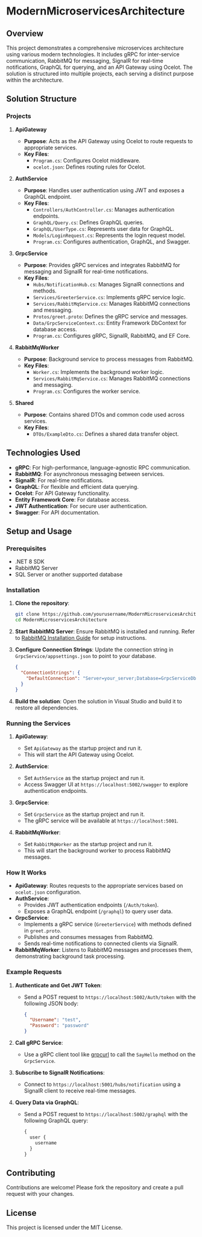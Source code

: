 # ModernMicroservicesArchitecture

## Overview

This project demonstrates a comprehensive microservices architecture using various modern technologies. It includes gRPC for inter-service communication, RabbitMQ for messaging, SignalR for real-time notifications, GraphQL for querying, and an API Gateway using Ocelot. The solution is structured into multiple projects, each serving a distinct purpose within the architecture.

## Solution Structure

### Projects

1. **ApiGateway**
   - **Purpose**: Acts as the API Gateway using Ocelot to route requests to appropriate services.
   - **Key Files**:
     - `Program.cs`: Configures Ocelot middleware.
     - `ocelot.json`: Defines routing rules for Ocelot.

2. **AuthService**
   - **Purpose**: Handles user authentication using JWT and exposes a GraphQL endpoint.
   - **Key Files**:
     - `Controllers/AuthController.cs`: Manages authentication endpoints.
     - `GraphQL/Query.cs`: Defines GraphQL queries.
     - `GraphQL/UserType.cs`: Represents user data for GraphQL.
     - `Models/LoginRequest.cs`: Represents the login request model.
     - `Program.cs`: Configures authentication, GraphQL, and Swagger.

3. **GrpcService**
   - **Purpose**: Provides gRPC services and integrates RabbitMQ for messaging and SignalR for real-time notifications.
   - **Key Files**:
     - `Hubs/NotificationHub.cs`: Manages SignalR connections and methods.
     - `Services/GreeterService.cs`: Implements gRPC service logic.
     - `Services/RabbitMqService.cs`: Manages RabbitMQ connections and messaging.
     - `Protos/greet.proto`: Defines the gRPC service and messages.
     - `Data/GrpcServiceContext.cs`: Entity Framework DbContext for database access.
     - `Program.cs`: Configures gRPC, SignalR, RabbitMQ, and EF Core.

4. **RabbitMqWorker**
   - **Purpose**: Background service to process messages from RabbitMQ.
   - **Key Files**:
     - `Worker.cs`: Implements the background worker logic.
     - `Services/RabbitMqService.cs`: Manages RabbitMQ connections and messaging.
     - `Program.cs`: Configures the worker service.

5. **Shared**
   - **Purpose**: Contains shared DTOs and common code used across services.
   - **Key Files**:
     - `DTOs/ExampleDto.cs`: Defines a shared data transfer object.

## Technologies Used

- **gRPC**: For high-performance, language-agnostic RPC communication.
- **RabbitMQ**: For asynchronous messaging between services.
- **SignalR**: For real-time notifications.
- **GraphQL**: For flexible and efficient data querying.
- **Ocelot**: For API Gateway functionality.
- **Entity Framework Core**: For database access.
- **JWT Authentication**: For secure user authentication.
- **Swagger**: For API documentation.

## Setup and Usage

### Prerequisites

- .NET 8 SDK
- RabbitMQ Server
- SQL Server or another supported database

### Installation

1. **Clone the repository**:
   ```bash
   git clone https://github.com/yourusername/ModernMicroservicesArchitecture.git
   cd ModernMicroservicesArchitecture
   ```

2. **Start RabbitMQ Server**:
   Ensure RabbitMQ is installed and running. Refer to [RabbitMQ Installation Guide](https://www.rabbitmq.com/download.html) for setup instructions.

3. **Configure Connection Strings**:
   Update the connection string in `GrpcService/appsettings.json` to point to your database.
   ```json
   {
     "ConnectionStrings": {
       "DefaultConnection": "Server=your_server;Database=GrpcServiceDb;Trusted_Connection=True;MultipleActiveResultSets=true"
     }
   }
   ```

4. **Build the solution**:
   Open the solution in Visual Studio and build it to restore all dependencies.

### Running the Services

1. **ApiGateway**:
   - Set `ApiGateway` as the startup project and run it.
   - This will start the API Gateway using Ocelot.

2. **AuthService**:
   - Set `AuthService` as the startup project and run it.
   - Access Swagger UI at `https://localhost:5002/swagger` to explore authentication endpoints.

3. **GrpcService**:
   - Set `GrpcService` as the startup project and run it.
   - The gRPC service will be available at `https://localhost:5001`.

4. **RabbitMqWorker**:
   - Set `RabbitMqWorker` as the startup project and run it.
   - This will start the background worker to process RabbitMQ messages.

### How It Works

- **ApiGateway**: Routes requests to the appropriate services based on `ocelot.json` configuration.
- **AuthService**:
  - Provides JWT authentication endpoints (`/Auth/token`).
  - Exposes a GraphQL endpoint (`/graphql`) to query user data.
- **GrpcService**:
  - Implements a gRPC service (`GreeterService`) with methods defined in `greet.proto`.
  - Publishes and consumes messages from RabbitMQ.
  - Sends real-time notifications to connected clients via SignalR.
- **RabbitMqWorker**: Listens to RabbitMQ messages and processes them, demonstrating background task processing.

### Example Requests

1. **Authenticate and Get JWT Token**:
   - Send a POST request to `https://localhost:5002/Auth/token` with the following JSON body:
     ```json
     {
       "Username": "test",
       "Password": "password"
     }
     ```

2. **Call gRPC Service**:
   - Use a gRPC client tool like [grpcurl](https://github.com/fullstorydev/grpcurl) to call the `SayHello` method on the `GrpcService`.

3. **Subscribe to SignalR Notifications**:
   - Connect to `https://localhost:5001/hubs/notification` using a SignalR client to receive real-time messages.

4. **Query Data via GraphQL**:
   - Send a POST request to `https://localhost:5002/graphql` with the following GraphQL query:
     ```graphql
     {
       user {
         username
       }
     }
     ```

## Contributing

Contributions are welcome! Please fork the repository and create a pull request with your changes.

## License

This project is licensed under the MIT License.
